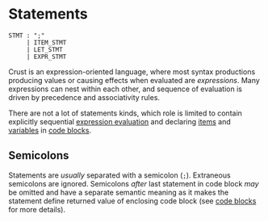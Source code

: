 # Statements

```bnf
STMT : ";"
     | ITEM_STMT
     | LET_STMT
     | EXPR_STMT
```

Crust is an expression-oriented language, where most syntax productions producing values or
causing effects when evaluated are _expressions_.
Many expressions can nest within each other, and sequence of evaluation is driven by precedence
and associativity rules.

There are not a lot of statements kinds, which role is limited to contain explicitly sequential
[expression evaluation](expression-statement.md) and declaring [items](item-statement.md)
and [variables](let-statement.md) in [code blocks].

## Semicolons

Statements are _usually_ separated with a semicolon (`;`).
Extraneous semicolons are ignored.
Semicolons _after_ last statement in code block _may_ be omitted and have a separate semantic
meaning as it makes the statement define returned value of enclosing code block
(see [code blocks] for more details).

[code blocks]: block-expression.md
